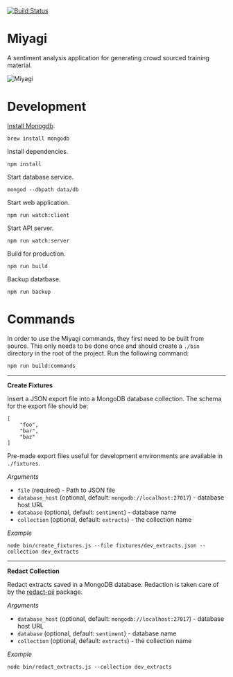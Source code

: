 [![Build Status](https://travis-ci.org/jadu/miyagi.svg?branch=master)](https://travis-ci.org/jadu/miyagi)

# Miyagi

A sentiment analysis application for generating crowd sourced training material.

![Miyagi](assets/gif/miyagi.gif)

# Development

[Install Monogdb](https://docs.mongodb.com/manual/tutorial/install-mongodb-on-os-x/).

```
brew install mongodb
```

Install dependencies.

```
npm install
```

Start database service.

```
mongod --dbpath data/db
```

Start web application.

```
npm run watch:client
```

Start API server.

```
npm run watch:server
```

Build for production.

```
npm run build
```

Backup datatbase.

```
npm run backup
```

# Commands

In order to use the Miyagi commands, they first need to be built from source. This only needs to be done once and should create a `./bin` directory in the root of the project. Run the following command:

```
npm run build:commands
```

---

__Create Fixtures__

Insert a JSON export file into a MongoDB database collection. The schema for the export file should be:

```
[
    "foo",
    "bar",
    "baz"
]
```

Pre-made export files useful for development environments are available in `./fixtures`.

_Arguments_

* `file` (required) - Path to JSON file
* `database_host` (optional, default: `mongodb://localhost:27017`) - database host URL
* `database` (optional, default: `sentiment`) - database name
* `collection` (optional, default: `extracts`) - the collection name

_Example_

```
node bin/create_fixtures.js --file fixtures/dev_extracts.json --collection dev_extracts
```

---

__Redact Collection__

Redact extracts saved in a MongoDB database. Redaction is taken care of by the [redact-pii](https://github.com/solvvy/redact-pii) package.

_Arguments_

* `database_host` (optional, default: `mongodb://localhost:27017`) - database host URL
* `database` (optional, default: `sentiment`) - database name
* `collection` (optional, default: `extracts`) - the collection name

_Example_

```
node bin/redact_extracts.js --collection dev_extracts
```


